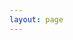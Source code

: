```yaml
---
layout: page
---
```


<VditorComponent 
    id="playground-md-editor"
    :text="text"/>

<script setup>
import VditorComponent from "/component/MarkdownEditorV.vue";
import text from '../guide/index.md?raw';

</script>

<style setup>
#playground-md-editor {
  max-width: 80vw;
  margin: auto;
}
</style>
